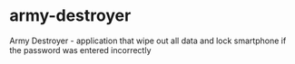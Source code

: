 # army-destroyer
Army Destroyer - application that wipe out all data and lock smartphone if the password was entered incorrectly
